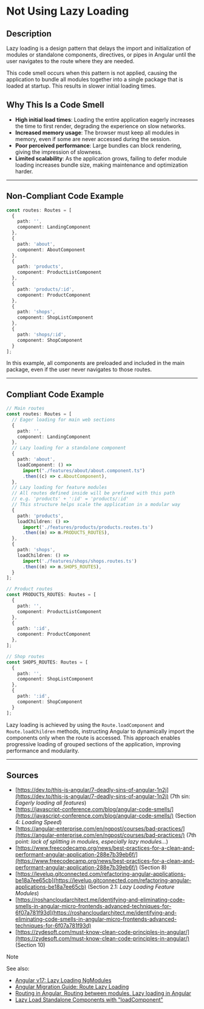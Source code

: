 # Not Using Lazy Loading

## Description

Lazy loading is a design pattern that delays the import and initialization of modules or standalone components, directives, or pipes in Angular until the user navigates to the route where they are needed.

This code smell occurs when this pattern is not applied, causing the application to bundle all modules together into a single package that is loaded at startup. This results in slower initial loading times.

## Why This Is a Code Smell

- **High initial load times**: Loading the entire application eagerly increases the time to first render, degrading the experience on slow networks.
- **Increased memory usage**: The browser must keep all modules in memory, even if some are never accessed during the session.
- **Poor perceived performance**: Large bundles can block rendering, giving the impression of slowness.
- **Limited scalability**: As the application grows, failing to defer module loading increases bundle size, making maintenance and optimization harder.

---

## Non-Compliant Code Example

```typescript
const routes: Routes = [
  {
    path: '',
    component: LandingComponent
  },
  {
    path: 'about',
    component: AboutComponent
  },
  {
    path: 'products',
    component: ProductListComponent
  },
  {
    path: 'products/:id',
    component: ProductComponent
  },
  {
    path: 'shops',
    component: ShopListComponent
  },
  {
    path: 'shops/:id',
    component: ShopComponent
  }
];
```

In this example, all components are preloaded and included in the main package, even if the user never navigates to those routes.

---

## Compliant Code Example

```typescript
// Main routes
const routes: Routes = [
  // Eager loading for main web sections
  {
    path: '',
    component: LandingComponent
  },
  // Lazy loading for a standalone component
  {
    path: 'about',
    loadComponent: () => 
      import("./features/about/about.component.ts")
      .then((c) => c.AboutComponent),
  },
  // Lazy loading for feature modules
  // All routes defined inside will be prefixed with this path
  // e.g. 'products' + ':id' = 'products/:id'
  // This structure helps scale the application in a modular way
  {
    path: 'products',
    loadChildren: () => 
      import('./features/products/products.routes.ts')
      .then((m) => m.PRODUCTS_ROUTES),
  },
  {
    path: 'shops',
    loadChildren: () => 
      import('./features/shops/shops.routes.ts')
      .then((m) => m.SHOPS_ROUTES),
  }
];
```
```ts
// Product routes
const PRODUCTS_ROUTES: Routes = [
  {
    path: '',
    component: ProductListComponent
  },
  {
    path: ':id',
    component: ProductComponent
  },
];

```
```ts
// Shop routes
const SHOPS_ROUTES: Routes = [
  {
    path: '',
    component: ShopListComponent
  },
  {
    path: ':id',
    component: ShopComponent
  }
];

```

Lazy loading is achieved by using the `Route.loadComponent` and `Route.loadChildren` methods, instructing Angular to dynamically import the components only when the route is accessed. This approach enables progressive loading of grouped sections of the application, improving performance and modularity.

---

## Sources
- [https://dev.to/this-is-angular/7-deadly-sins-of-angular-1n2j](https://dev.to/this-is-angular/7-deadly-sins-of-angular-1n2j) (7th sin: *Eagerly loading all features*)
- [https://javascript-conference.com/blog/angular-code-smells/](https://javascript-conference.com/blog/angular-code-smells/) (Section 4: *Loading Speed*)
- [https://angular-enterprise.com/en/ngpost/courses/bad-practices/](https://angular-enterprise.com/en/ngpost/courses/bad-practices/) (7th point: *lack of splitting in modules, especially lazy modules...*)
- [https://www.freecodecamp.org/news/best-practices-for-a-clean-and-performant-angular-application-288e7b39eb6f/](https://www.freecodecamp.org/news/best-practices-for-a-clean-and-performant-angular-application-288e7b39eb6f/) (Section 8)
- [https://levelup.gitconnected.com/refactoring-angular-applications-be18a7ee65cb](https://levelup.gitconnected.com/refactoring-angular-applications-be18a7ee65cb) (Section 2.1: *Lazy Loading Feature Modules*)
- [https://roshancloudarchitect.me/identifying-and-eliminating-code-smells-in-angular-micro-frontends-advanced-techniques-for-6f07a781f93d](https://roshancloudarchitect.me/identifying-and-eliminating-code-smells-in-angular-micro-frontends-advanced-techniques-for-6f07a781f93d)
- [https://zydesoft.com/must-know-clean-code-principles-in-angular/](https://zydesoft.com/must-know-clean-code-principles-in-angular/) (Section 10)

> [!Note]
> See also:
>
> - [Angular v17: Lazy Loading NgModules][1]
> - [Angular Migration Guide: Route Lazy Loading][2]
> - [Routing in Angular, Routing between modules, Lazy loading in Angular][3]
> - [Lazy Load Standalone Components with "loadComponent"][4]

[1]: https://v17.angular.io/guide/lazy-loading-ngmodules
[2]: https://angular.dev/reference/migrations/route-lazy-loading
[3]:https://chitaranjanbiswal93.medium.com/routing-in-angular-routing-between-modules-lazy-loading-in-angular-c6e6ad259767
[4]: https://ultimatecourses.com/blog/lazy-load-standalone-components-via-load-component
